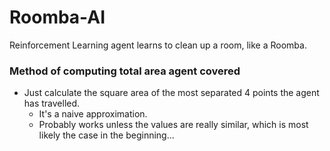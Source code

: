 # Roomba-AI
Reinforcement Learning agent learns to clean up a room, like a Roomba.

### Method of computing total area agent covered
 * Just calculate the square area of the most separated 4 points the agent has travelled.
   - It's a naive approximation. 
   - Probably works unless the values are really similar, which is most likely the case in the beginning...
